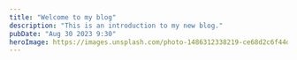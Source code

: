 ```yaml
---
title: "Welcome to my blog"
description: "This is an introduction to my new blog."
pubDate: "Aug 30 2023 9:30"
heroImage: https://images.unsplash.com/photo-1486312338219-ce68d2c6f44d
---
```


